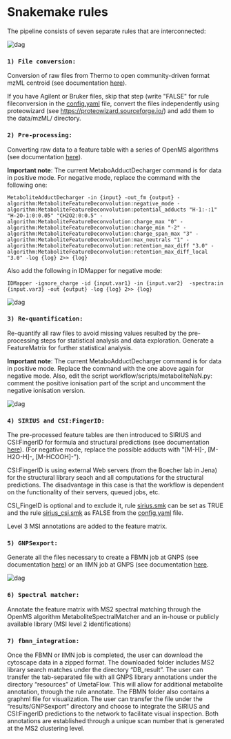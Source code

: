 # Snakemake rules 

The pipeline consists of seven separate rules that are interconnected:

![dag](/images/UmetaFlow.svg) 

### `1) File conversion:`

Conversion of raw files from Thermo to open community-driven format mzML centroid (see documentation [here](https://github.com/compomics/ThermoRawFileParser)).

If you have Agilent or Bruker files, skip that step (write "FALSE" for rule fileconversion in the [config.yaml](/config/config.yaml) file, convert the files independently using proteowizard (see https://proteowizard.sourceforge.io/) and add them to the data/mzML/ directory.

### `2) Pre-processing:`

Converting raw data to a feature table with a series of OpenMS algorithms (see documentation [here](https://abibuilder.cs.uni-tuebingen.de/archive/openms/Documentation/nightly/html/index.html)). 

**Important note**: The current MetaboAdductDecharger command is for data in positive mode. For negative mode, replace the command with the following one:
```   
MetaboliteAdductDecharger -in {input} -out_fm {output} -algorithm:MetaboliteFeatureDeconvolution:negative_mode -algorithm:MetaboliteFeatureDeconvolution:potential_adducts "H-1:-:1" "H-2O-1:0:0.05" "CH2O2:0:0.5" -algorithm:MetaboliteFeatureDeconvolution:charge_max "0" -algorithm:MetaboliteFeatureDeconvolution:charge_min "-2" -algorithm:MetaboliteFeatureDeconvolution:charge_span_max "3" -algorithm:MetaboliteFeatureDeconvolution:max_neutrals "1" -algorithm:MetaboliteFeatureDeconvolution:retention_max_diff "3.0" -algorithm:MetaboliteFeatureDeconvolution:retention_max_diff_local "3.0" -log {log} 2>> {log} 
```
Also add the following in IDMapper for negative mode:
```
IDMapper -ignore_charge -id {input.var1} -in {input.var2}  -spectra:in {input.var3} -out {output} -log {log} 2>> {log} 
```

![dag](/images/Preprocessing.svg) 

### `3) Re-quantification:` 

Re-quantify all raw files to avoid missing values resulted by the pre-processing steps for statistical analysis and data exploration. Generate a FeatureMatrix for further statistical analysis. 

**Important note**: The current MetaboAdductDecharger command is for data in positive mode. Replace the command with the one above again for negative mode. Also, edit the script workflow/scripts/metaboliteNaN.py: comment the positive ionisation part of the script and uncomment the negative ionisation version. 

![dag](/images/Re-quantification.svg) 

### `4) SIRIUS and CSI:FingerID:`

The pre-processed feature tables are then introduced to SIRIUS and CSI:FingerID for formula and structural predictions (see documentation [here](https://boecker-lab.github.io/docs.sirius.github.io/)). (For negative mode, replace the possible adducts with "[M-H]-, [M-H2O-H]-, [M-HCOOH]-").

CSI:FingerID is using external Web servers (from the Boecher lab in Jena) for the structural library seach and all computations for the structural predictions. The disadvantage in this case is that the workflow is dependent on the functionality of their servers, queued jobs, etc. 

CSI_FingeID is optional and to exclude it, rule [sirius.smk](sirius.smk) can be set as TRUE and the rule [sirius_csi.smk](sirius_csi.smk) as FALSE from the [config.yaml](/config/config.yaml) file.

Level 3 MSI annotations are added to the feature matrix.

### `5) GNPSexport:` 

Generate all the files necessary to create a FBMN job at GNPS (see documentation [here](https://ccms-ucsd.github.io/GNPSDocumentation/featurebasedmolecularnetworking-with-openms/)) or an IIMN job at GNPS (see documentation [here](https://ccms-ucsd.github.io/GNPSDocumentation/fbmn-iin/#iimn-networks-with-collapsed-ion-identity-edges). 


![dag](/images/GNPSExport.svg) 

### `6) Spectral matcher:`

Annotate the feature matrix with MS2 spectral matching through the OpenMS algorithm MetaboliteSpectralMatcher and an in-house or publicly available library (MSI level 2 identifications)

### `7) fbmn_integration:`

Once the FBMN or IIMN job is completed, the user can download the cytoscape data in a zipped format. The downloaded folder includes MS2 library search matches under the directory “DB_result”. The user can transfer the tab-separated file with all GNPS library annotations under the directory “resources” of UmetaFlow. This will allow for additional metabolite annotation, through the rule annotate. The FBMN folder also contains a graphml file for visualization. The user can transfer the file under the “results/GNPSexport” directory and choose to integrate the SIRIUS and CSI:FingerID predictions to the network to facilitate visual inspection. Both annotations are established through a unique scan number that is generated at the MS2 clustering level.


